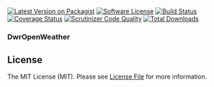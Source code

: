 # 

[![Latest Version on Packagist][ico-version]][link-packagist]
[![Software License][ico-license]](LICENSE.md)
[![Build Status](https://travis-ci.org/dariuszwrzesien/DwrOpenWeather.svg?branch=master)](https://travis-ci.org/dariuszwrzesien/DwrOpenWeather)
[![Coverage Status](https://coveralls.io/repos/github/dariuszwrzesien/DwrOpenWeather/badge.svg?branch=master)](https://coveralls.io/github/dariuszwrzesien/DwrOpenWeather?branch=master)
[![Scrutinizer Code Quality](https://scrutinizer-ci.com/g/dariuszwrzesien/DwrOpenWeather/badges/quality-score.png?b=master)](https://scrutinizer-ci.com/g/dariuszwrzesien/DwrOpenWeather/?branch=master)
[![Total Downloads][ico-downloads]][link-downloads]

### DwrOpenWeather

## License

The MIT License (MIT). Please see [License File](LICENSE.md) for more information.

[ico-version]: https://img.shields.io/packagist/v//.svg?style=flat-square
[ico-license]: https://img.shields.io/badge/license-MIT-brightgreen.svg?style=flat-square
[ico-travis]: https://img.shields.io/travis///master.svg?style=flat-square
[ico-scrutinizer]: https://img.shields.io/scrutinizer/coverage/g//.svg?style=flat-square
[ico-code-quality]: https://img.shields.io/scrutinizer/g//.svg?style=flat-square
[ico-downloads]: https://img.shields.io/packagist/dt//.svg?style=flat-square

[link-packagist]: https://packagist.org/packages//
[link-travis]: https://travis-ci.org//
[link-scrutinizer]: https://scrutinizer-ci.com/g///code-structure
[link-code-quality]: https://scrutinizer-ci.com/g//
[link-downloads]: https://packagist.org/packages//
[link-author]: https://github.com/
[link-contributors]: ../../contributors

